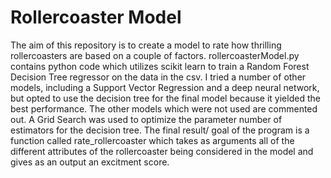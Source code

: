 # Rollercoaster Model
The aim of this repository is to create a model to rate how thrilling rollercoasters are based on a couple of factors. rollercoasterModel.py contains python code which utilizes scikit learn to train a Random Forest Decision Tree regressor on the data in the csv. I tried a number of other models, including a Support Vector Regression and a deep neural network, but opted to use the decision tree for the final model because it yielded the best performance. The other models which were not used are commented out. A Grid Search was used to optimize the parameter number of estimators for the decision tree. The final result/ goal of the program is a function called rate_rollercoaster which takes as arguments all of the different attributes of the rollercoaster being considered in the model and gives as an output an excitment score. 


